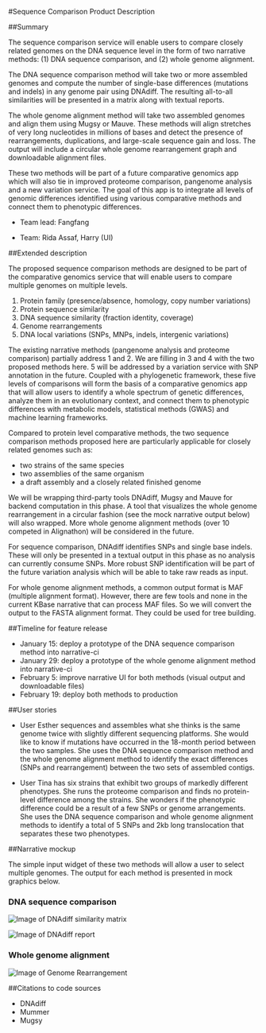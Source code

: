#Sequence Comparison Product Description

##Summary

The sequence comparison service will enable users to compare closely
related genomes on the DNA sequence level in the form of two narrative
methods: (1) DNA sequence comparison, and (2) whole genome alignment.

The DNA sequence comparison method will take two or more assembled
genomes and compute the number of single-base differences (mutations
and indels) in any genome pair using DNAdiff. The resulting all-to-all
similarities will be presented in a matrix along with textual reports.

The whole genome alignment method will take two assembled genomes and
align them using Mugsy or Mauve. These methods will align stretches of
very long nucleotides in millions of bases and detect the presence of
rearrangements, duplications, and large-scale sequence gain and
loss. The output will include a circular whole genome rearrangement
graph and downloadable alignment files.

These two methods will be part of a future comparative genomics app
which will also tie in improved proteome comparison, pangenome
analysis and a new variation service. The goal of this app is to
integrate all levels of genomic differences identified using various
comparative methods and connect them to phenotypic differences.

+ Team lead: Fangfang

+ Team: Rida Assaf, Harry (UI)

##Extended description

The proposed sequence comparison methods are designed to be part of
the comparative genomics service that will enable users to compare
multiple genomes on multiple levels.

1. Protein family (presence/absence, homology, copy number variations)
2. Protein sequence similarity
3. DNA sequence similarity (fraction identity, coverage)
4. Genome rearrangements
5. DNA local variations (SNPs, MNPs, indels, intergenic variations)

The existing narrative methods (pangenome analysis and proteome
comparison) partially address 1 and 2. We are filling in 3 and 4 with
the two proposed methods here. 5 will be addressed by a variation
service with SNP annotation in the future. Coupled with a phylogenetic
framework, these five levels of comparisons will form the basis of a
comparative genomics app that will allow users to identify a whole
spectrum of genetic differences, analyze them in an evolutionary
context, and connect them to phenotypic differences with metabolic
models, statistical methods (GWAS) and machine learning frameworks. 

Compared to protein level comparative methods, the two sequence
comparison methods proposed here are particularly applicable for
closely related genomes such as:

+ two strains of the same species
+ two assemblies of the same organism
+ a draft assembly and a closely related finished genome

We will be wrapping third-party tools DNAdiff, Mugsy and Mauve for
backend computation in this phase. A tool that visualizes the whole
genome rearrangement in a circular fashion (see the mock narrative
output below) will also wrapped. More whole genome alignment methods
(over 10 competed in Alignathon) will be considered in the future.

For sequence comparison, DNAdiff identifies SNPs and single base
indels. These will only be presented in a textual output in this phase
as no analysis can currently consume SNPs. More robust SNP
identification will be part of the future variation analysis which
will be able to take raw reads as input.

For whole genome alignment methods, a common output format is MAF
(multiple alignment format). However, there are few tools and none in
the current KBase narrative that can process MAF files. So we will
convert the output to the FASTA alignment format. They could be used
for tree building. 

##Timeline for feature release
+ January 15: deploy a prototype of the DNA sequence comparison method into narrative-ci
+ January 29: deploy a prototype of the whole genome alignment method into narrative-ci
+ February 5: improve narrative UI for both methods (visual output and downloadable files)
+ February 19: deploy both methods to production

##User stories
+ User Esther sequences and assembles what she thinks is the same
  genome twice with slightly different sequencing platforms. She would
  like to know if mutations have occurred in the 18-month period
  between the two samples. She uses the DNA sequence comparison method
  and the whole genome alignment method to identify the exact
  differences (SNPs and rearrangement) between the two sets of
  assembled contigs.

+ User Tina has six strains that exhibit two groups of markedly
  different phenotypes. She runs the proteome comparison and finds no
  protein-level difference among the strains. She wonders if the
  phenotypic difference could be a result of a few SNPs or genome
  arrangements. She uses the DNA sequence comparison and whole genome
  alignment methods to identify a total of 5 SNPs and 2kb long
  translocation that separates these two phenotypes.


##Narrative mockup

The simple input widget of these two methods will allow a user to
select multiple genomes. The output for each method is presented in
mock graphics below.

### DNA sequence comparison

![Image of DNAdiff similarity matrix](https://github.com/kbase/comparative_genomics/docs/images/DNAdiff-matrix.png)

![Image of DNAdiff report](https://github.com/kbase/comparative_genomics/docs/images/DNAdiff-report.png)

### Whole genome alignment

![Image of Genome Rearrangement](https://github.com/kbase/comparative_genomics/docs/images/Genome-rearrangements.png)

##Citations to code sources
+ DNAdiff
+ Mummer
+ Mugsy
